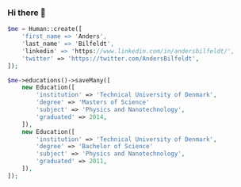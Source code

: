 ### Hi there 👋

<!--
**bilfeldt/bilfeldt** is a ✨ _special_ ✨ repository because its `README.md` (this file) appears on your GitHub profile.

Here are some ideas to get you started:

- 🔭 I’m currently working on ...
- 🌱 I’m currently learning ...
- 👯 I’m looking to collaborate on ...
- 🤔 I’m looking for help with ...
- 💬 Ask me about ...
- 📫 How to reach me: ...
- 😄 Pronouns: ...
- ⚡ Fun fact: ...
-->

```php
$me = Human::create([
    'first_name => 'Anders',
    'last_name' => 'Bilfeldt',
    'linkedin' => 'https://www.linkedin.com/in/andersbilfeldt/',
    'twitter' => 'https://twitter.com/AndersBilfeldt',
]);

$me->educations()->saveMany([
    new Education([
        'institution' => 'Technical University of Denmark',
        'degree' => 'Masters of Science'
        'subject' => 'Physics and Nanotechnology',
        'graduated' => 2014,
    ]),
    new Education([
        'institution' => 'Technical University of Denmark',
        'degree' => 'Bachelor of Science'
        'subject' => 'Physics and Nanotechnology',
        'graduated' => 2011,
    ]),
]);
```

